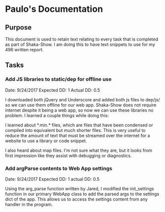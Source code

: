 # Paulo's Documentation

## Purpose

This document is used to retain text relating to every task that is completed as part of Shaka-Show. I am doing this to have text snippets to use for my 496 written report.

## Tasks

### Add JS libraries to static/dep for offline use

Date: 9/24/2017
Expected DD: 1
Actual DD: 0.5

I downloaded both jQuery and Underscore and added both js files to dep/js/ so we can use them offline for our web app. Shaka-Show does not require internet despite it being a web app, so now we can use these libraries no problem.
I learned a couple things while doing this:

I learned about \*.min.\* files, which are files that have been condensed or compiled into equivalent but much shorter files. This is very useful to reduce the amount of text that must be streamed over the internet for a website to use a library or code snippet.

I also heard about map files. I'm not sure what they are, but it looks from first impression like they assist with debugging or diagnostics.


### Add argParse contents to Web App settings

Date: 9/24/2017
Expected DD: 1
actual DD: 0.5

Using the arg\_parse function written by Jared, I modified the init\_settings function in our primary WebApp class to add the parsed args to the settings dict of the app. This allows us to access the settings content from any handler in the program.

